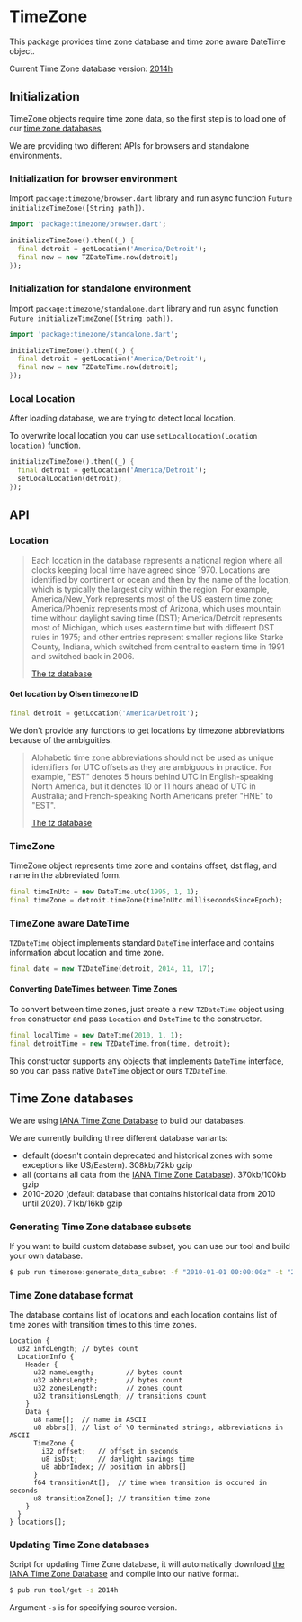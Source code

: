 # TimeZone

This package provides time zone database and time zone aware DateTime
object.

Current Time Zone database version:
[2014h](http://www.iana.org/time-zones/repository/releases/tzcode2014h.tar.gz)

## Initialization

TimeZone objects require time zone data, so the first step is to load
one of our [time zone databases](#databases).

We are providing two different APIs for browsers and standalone
environments.

### Initialization for browser environment

Import `package:timezone/browser.dart` library and run async function
`Future initializeTimeZone([String path])`.

```dart
import 'package:timezone/browser.dart';

initializeTimeZone().then((_) {
  final detroit = getLocation('America/Detroit');
  final now = new TZDateTime.now(detroit);
});
```

### Initialization for standalone environment

Import `package:timezone/standalone.dart` library and run async function
`Future initializeTimeZone([String path])`.

```dart
import 'package:timezone/standalone.dart';

initializeTimeZone().then((_) {
  final detroit = getLocation('America/Detroit');
  final now = new TZDateTime.now(detroit);
});
```

### Local Location

After loading database, we are trying to detect local location.

To overwrite local location you can use `setLocalLocation(Location
location)` function.

```dart
initializeTimeZone().then((_) {
  final detroit = getLocation('America/Detroit');
  setLocalLocation(detroit);
});
```

## API

### Location

> Each location in the database represents a national region where all
> clocks keeping local time have agreed since 1970. Locations are
> identified by continent or ocean and then by the name of the
> location, which is typically the largest city within the region. For
> example, America/New_York represents most of the US eastern time
> zone; America/Phoenix represents most of Arizona, which uses
> mountain time without daylight saving time (DST); America/Detroit
> represents most of Michigan, which uses eastern time but with
> different DST rules in 1975; and other entries represent smaller
> regions like Starke County, Indiana, which switched from central to
> eastern time in 1991 and switched back in 2006.
>
> [The tz database](http://www.twinsun.com/tz/tz-link.htm)

#### Get location by Olsen timezone ID

```dart
final detroit = getLocation('America/Detroit');
```

We don't provide any functions to get locations by timezone
abbreviations because of the ambiguities.

> Alphabetic time zone abbreviations should not be used as unique
> identifiers for UTC offsets as they are ambiguous in practice. For
> example, "EST" denotes 5 hours behind UTC in English-speaking North
> America, but it denotes 10 or 11 hours ahead of UTC in Australia;
> and French-speaking North Americans prefer "HNE" to "EST".
>
> [The tz database](http://www.twinsun.com/tz/tz-link.htm)

### TimeZone

TimeZone object represents time zone and contains offset, dst flag,
and name in the abbreviated form.

```dart
final timeInUtc = new DateTime.utc(1995, 1, 1);
final timeZone = detroit.timeZone(timeInUtc.millisecondsSinceEpoch);
```

### TimeZone aware DateTime

`TZDateTime` object implements standard `DateTime` interface and
contains information about location and time zone.

```dart
final date = new TZDateTime(detroit, 2014, 11, 17);
```

#### Converting DateTimes between Time Zones

To convert between time zones, just create a new `TZDateTime` object
using `from` constructor and pass `Location` and `DateTime` to the
constructor.

```dart
final localTime = new DateTime(2010, 1, 1);
final detroitTime = new TZDateTime.from(time, detroit);
```

This constructor supports any objects that implements `DateTime`
interface, so you can pass native `DateTime` object or ours
`TZDateTime`.

## <a name="databases"></a> Time Zone databases

We are using [IANA Time Zone Database](http://www.iana.org/time-zones)
to build our databases.

We are currently building three different database variants:

- default (doesn't contain deprecated and historical zones with some
  exceptions like US/Eastern). 308kb/72kb gzip
- all (contains all data from the
  [IANA Time Zone Database](http://www.iana.org/time-zones)). 370kb/100kb
  gzip
- 2010-2020 (default database that contains historical data from 2010
  until 2020). 71kb/16kb gzip

### Generating Time Zone database subsets

If you want to build custom database subset, you can use our tool and
build your own database.

```sh
$ pub run timezone:generate_data_subset -f "2010-01-01 00:00:00z" -t "2020-01-01 00:00:00z" -o 2014h-2010-2020.tzf
```

### Time Zone database format

The database contains list of locations and each location contains
list of time zones with transition times to this time zones.

```
Location {
  u32 infoLength; // bytes count
  LocationInfo {
    Header {
      u32 nameLength;        // bytes count
      u32 abbrsLength;       // bytes count
      u32 zonesLength;       // zones count
      u32 transitionsLength; // transitions count
    }
    Data {
      u8 name[];  // name in ASCII
      u8 abbrs[]; // list of \0 terminated strings, abbreviations in ASCII
      TimeZone {
        i32 offset;   // offset in seconds
        u8 isDst;     // daylight savings time
        u8 abbrIndex; // position in abbrs[]
      }
      f64 transitionAt[];  // time when transition is occured in seconds
      u8 transitionZone[]; // transition time zone
    }
  }
} locations[];
```

### Updating Time Zone databases

Script for updating Time Zone database, it will automatically download
[the IANA Time Zone Database](http://www.iana.org/time-zones) and
compile into our native format.

```sh
$ pub run tool/get -s 2014h
```

Argument `-s` is for specifying source version.